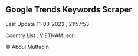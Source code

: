 

## Google Trends Keywords Scraper 
 
Last Update 11-03-2023 , 21:57:53

Country List :
VIETNAM.json



© Abdul Muttaqin 
